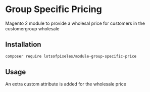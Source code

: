 # Group Specific Pricing
Magento 2 module to provide a wholesal price for customers in the customergroup wholesale
## Installation
```bash
composer require lotsofpixeles/module-group-specific-price
```
## Usage
An extra custom attribute is added for the wholesale price
